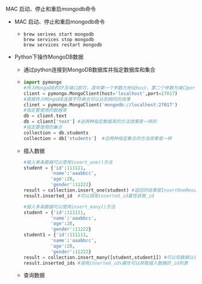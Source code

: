MAC 启动、停止和重启mongodb命令

- MAC 启动、停止和重启mongodb命令

  - ```
    brew serives start mongodb
    brew services stop mongodb
    brew services restart mongodb
    ```

    

- Python下操作MongoDB数据

  - 通过python连接到MongoDB数据库并指定数据库和集合

  - ```python
    import pymongo
    #传入MongoDB的IP及端口即可，其中第一个参数为地址host，第二个参数为端口port(默认为27017)
    client = pymongo.MongoClient(host='localhost',port=27017)
    #直接传入MOngoDB连接字符串也可以达到相同的效果
    clinet = pymongo.MongoClient('mongodb://localhost:27017')
    #指定要使用的数据库
    db = client.text
    db = client['text'] #这两种指定数据库的方法效果是一样的
    #指定要使用的集合
    collection = db.students
    collection = db['students']  #这两种指定集合的方法效果是一样
    ```

  - 插入数据

    ```python
    #插入单条数据可以使用insert_one()方法
    student = {'id':111111,
              'name':'aaabbcc',
              'age':20,
              'gender':11222}
    result = collection.insert_one(student)	#返回的结果是InsertOneResult对象
    result.inserted_id	#可以调用inserted_id属性获取_id
    
    #插入多条数据可以使用insert_many()方法
    student = {'id':111111,
              'name':'aaabbcc',
              'age':20,
              'gender':11222}
    student1 = {'id':111111,
              'name':'aaabbcc',
              'age':20,
              'gender':11222}
    result = collection.insert_many([student,student1])	#可以将数据以列表的形式进行传入，返回的结果是InserManyResult
    result.inserted_ids	#调用inserted_ids属性可以获取插入数据的_id列表
    ```

  - 查询数据

    ```
    
    ```

    